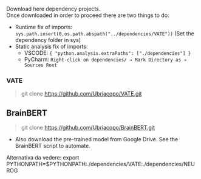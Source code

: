 Download here dependency projects. <br>
Once downloaded in order to proceed there are two things to do:

- Runtime fix of imports: ``sys.path.insert(0,os.path.abspath("../dependencies/VATE"))`` (Set the dependency folder in
  sys)
- Static analysis fix of imports:
    - VSCODE: ```{
        "python.analysis.extraPaths": ["./dependencies"]
    }```
    - PyCharm: ```Right-click on dependencies/ → Mark Directory as → Sources Root```

### VATE

> git clone https://github.com/Ubriacopo/VATE.git

## BrainBERT
> git clone https://github.com/Ubriacopo/BrainBERT.git

- Also download the pre-trained model from Google Drive. See the BrainBERT script to automate.

Alternativa da vedere:
export PYTHONPATH=$PYTHONPATH:./dependencies/VATE:./dependencies/NEUROG